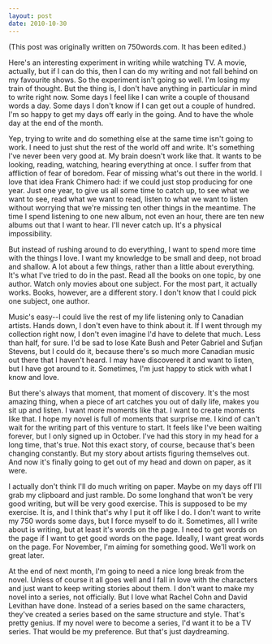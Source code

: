 ```yaml
---
layout: post
date: 2010-10-30
--- 
```


(This post was originally written on 750words.com. It has been edited.)

Here's an interesting experiment in writing while watching TV. A movie, actually, but if I can do this, then I can do my writing and not fall behind on my favourite shows. So the experiment isn't going so well. I'm losing my train of thought. But the thing is, I don't have anything in particular in mind to write right now. Some days I feel like I can write a couple of thousand words a day. Some days I don't know if I can get out a couple of hundred. I'm so happy to get my days off early in the going. And to have the whole day at the end of the month. 

Yep, trying to write and do something else at the same time isn't going to work. I need to just shut the rest of the world off and write. It's something I've never been very good at. My brain doesn't work like that. It wants to be looking, reading, watching, hearing everything at once. I suffer from that affliction of fear of boredom. Fear of missing what's out there in the world. I love that idea Frank Chimero had: if we could just stop producing for one year. Just one year, to give us all some time to catch up, to see what we want to see, read what we want to read, listen to what we want to listen without worrying that we're missing ten other things in the meantime. The time I spend listening to one new album, not even an hour, there are ten new albums out that I want to hear. I'll never catch up. It's a physical impossibility. 

But instead of rushing around to do everything, I want to spend more time with the things I love. I want my knowledge to be small and deep, not broad and shallow. A lot about a few things, rather than a little about everything. It's what I've tried to do in the past. Read all the books on one topic, by one author. Watch only movies about one subject. For the most part, it actually works. Books, however, are a different story. I don't know that I could pick one subject, one author. 

Music's easy--I could live the rest of my life listening only to Canadian artists. Hands down, I don't even have to think about it. If I went through my collection right now, I don't even imagine I'd have to delete that much. Less than half, for sure. I'd be sad to lose Kate Bush and Peter Gabriel and Sufjan Stevens, but I could do it, because there's so much more Canadian music out there that I haven't heard. I may have discovered it and want to listen, but I have got around to it. Sometimes, I'm just happy to stick with what I know and love. 

But there's always that moment, that moment of discovery. It's the most amazing thing, when a piece of art catches you out of daily life, makes you sit up and listen. I want more moments like that. I want to create moments like that. I hope my novel is full of moments that surprise me. I kind of can't wait for the writing part of this venture to start. It feels like I've been waiting forever, but I only signed up in October. I've had this story in my head for a long time, that's true. Not this exact story, of course, because that's been changing constantly. But my story about artists figuring themselves out. And now it's finally going to get out of my head and down on paper, as it were. 

I actually don't think I'll do much writing on paper. Maybe on my days off I'll grab my clipboard and just ramble. Do some longhand that won't be very good writing, but will be very good exercise. This is supposed to be my exercise. It is, and I think that's why I put it off like I do. I don't want to write my 750 words some days, but I force myself to do it. Sometimes, all I write about is writing, but at least it's words on the page. I need to get words on the page if I want to get good words on the page. Ideally, I want great words on the page. For November, I'm aiming for something good. We'll work on great later. 

At the end of next month, I'm going to need a nice long break from the novel. Unless of course it all goes well and I fall in love with the characters and just want to keep writing stories about them. I don't want to make my novel into a series, not officially. But I love what Rachel Cohn and David Levithan have done. Instead of a series based on the same characters, they've created a series based on the same structure and style. That's pretty genius. If my novel were to become a series, I'd want it to be a TV series. That would be my preference. But that's just daydreaming.
